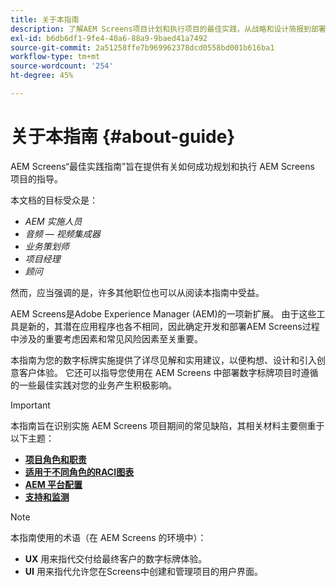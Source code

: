 ```yaml
---
title: 关于本指南
description: 了解AEM Screens项目计划和执行项目的最佳实践，从战略和设计简报到部署和支持后。
exl-id: b6db6df1-9fe4-40a6-88a9-9baed41a7492
source-git-commit: 2a51258ffe7b969962378dcd0558bd001b616ba1
workflow-type: tm+mt
source-wordcount: '254'
ht-degree: 45%

---
```


# 关于本指南 {#about-guide}

AEM Screens“最佳实践指南”旨在提供有关如何成功规划和执行 AEM Screens 项目的指导。

本文档的目标受众是：

* *AEM 实施人员*
* *音频 — 视频集成器*
* *业务策划师*
* *项目经理*
* *顾问*

然而，应当强调的是，许多其他职位也可以从阅读本指南中受益。

AEM Screens是Adobe Experience Manager (AEM)的一项新扩展。 由于这些工具是新的，其潜在应用程序也各不相同，因此确定开发和部署AEM Screens过程中涉及的重要考虑因素和常见风险因素至关重要。

本指南为您的数字标牌实施提供了详尽见解和实用建议，以便构想、设计和引入创意客户体验。 它还可以指导您使用在 AEM Screens 中部署数字标牌项目时遵循的一些最佳实践对您的业务产生积极影响。

>[!IMPORTANT]
>
> 本指南旨在识别实施 AEM Screens 项目期间的常见缺陷，其相关材料主要侧重于以下主题：
>
> * **[项目角色和职责](roles-responsibilities.md)**
> * **[适用于不同角色的RACI图表](roles-responsibilities.md#raci-chart)**
> * **[AEM 平台配置](aem-platform-configurations.md)**
> * **[支持和监测](support-monitoring.md)**

>[!NOTE]
>
> 本指南使用的术语（在 AEM Screens 的环境中）：
>
> * **UX** 用来指代交付给最终客户的数字标牌体验。
> * **UI** 用来指代允许您在Screens中创建和管理项目的用户界面。
